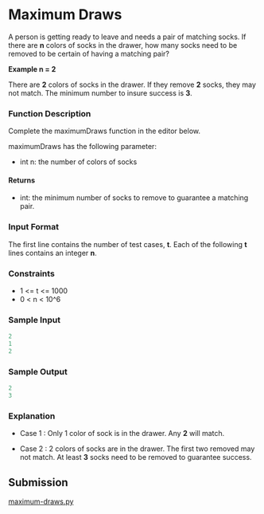 
# Maximum Draws

A person is getting ready to leave and needs a pair of matching socks. If there are **n** colors of socks in the drawer, how many socks need to be removed to be certain of having a matching pair?

**Example n = 2**

There are **2** colors of socks in the drawer. If they remove **2** socks, they may not match. The minimum number to insure success is **3**.

### Function Description

Complete the maximumDraws function in the editor below.

maximumDraws has the following parameter:

- int n: the number of colors of socks

#### Returns

- int: the minimum number of socks to remove to guarantee a matching pair.

### Input Format

The first line contains the number of test cases, **t**.
Each of the following **t** lines contains an integer **n**.

### Constraints

- 1 <= t <= 1000
- 0 < n < 10^6

### Sample Input

~~~python
2
1
2
~~~

### Sample Output

~~~python
2
3
~~~

### Explanation

- Case 1 : Only 1 color of sock is in the drawer. Any **2** will match.

- Case 2 : 2 colors of socks are in the drawer. The first two removed may not match. At least **3** socks need to be removed to guarantee success.

## Submission

[maximum-draws.py](https://github.com/danipishinin/HackerRank/blob/main/mathematics/maximum-draws.py)
